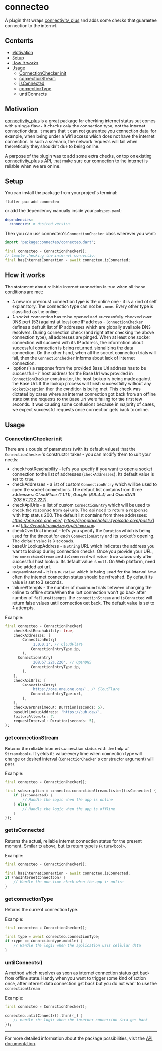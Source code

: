 # connecteo

A plugin that wraps [connectivity_plus](https://pub.dev/packages/connectivity_plus) and adds some checks that guarantee connection to the internet.

## Contents

- [Motivation](#motivation)
- [Setup](#setup)
- [How it works](#how-it-works)
- [Usage](#usage)
  - [ConnectionChecker init](#connectionchecker-init)
  - [connectionStream](#get-connectionstream)
  - [isConnected](#get-isconnected)
  - [connectionType](#get-connectiontype)
  - [untilConnects](#untilconnects)

## Motivation

[connectivity_plus](https://pub.dev/packages/connectivity_plus) is a great package for checking internet status but comes with a single flaw - it checks only the connection type, not the internet connection data. It means that it can not guarantee you connection data, for example, when being under a Wifi access which does not have the internet connection. In such a scenario, the network requests will fail when theoretically they shouldn't due to being online.

A purpose of the plugin was to add some extra checks, on top on existing [connectivity_plus's API](https://pub.dev/documentation/connectivity_plus/latest/connectivity_plus/connectivity_plus-library.html), that make sure our connection to the internet is reliable when we are online.

## Setup

You can install the package from your project's terminal:

```shell
flutter pub add connecteo
```

or add the dependency manually inside your `pubspec.yaml`:

```yaml
dependencies:
  connecteo: # desired version
```

Then you can use connecteo's `ConnectionChecker` class wherever you want:

```dart
import 'package:connecteo/connecteo.dart';

final connecteo = ConnectionChecker();
// Sample checking the internet connection
final hasInternetConnection = await connecteo.isConnected;
```

## How it works

The statement about reliable internet connection is true when all these conditions are met:

- A new (or previous) connection type is the online one - it is a kind of self explanatory. The connection type can not be `.none`. Every other type is classified as the online.
- A socket connection has to be opened and successfully checked over DNS port (53) against at least one IP address - `ConnectionChecker` defines a default list of IP addresses which are globally available DNS resolvers. During connection check (and right after checking the above connection type), all addresses are pinged. When at least one socket connection will succeed with its IP address, the information about successful connection is being returned, signalizing the data connection. On the other hand, when all the socket connection trials will fail, then the `ConnectionChecker` informs about lack of internet connection.
- (optional) a response from the provided Base Url address has to be successful - if host address for the Base Url was provided in `ConnectionChecker` constructor, the host lookup is being made against the Base Url. If the lookup process will finish successfully without any `SocketException` then the condition is being met. This check was dictated by cases where an internet connection got back from an offline state but the requests to the Base Url were failing for the first few seconds. It was causing some confusions because in majority of cases, we expect successful requests once connection gets back to online.

## Usage

### ConnectionChecker init

There are a couple of parameters (with its default values) that the `ConnectionChecker`'s constructor takes - you can modify them to suit your needs:

- checkHostReachability - let's you specify if you want to open a socket connection to the list of addresses (`checkAddresses`). Its default value is set to `true`.
- checkAddresses - a list of custom `ConnectionEntry` which will be used to open the socket connections. The default list contains from three addresses: *CloudFlare (1.1.1.1)*, *Google (8.8.4.4)* and *OpenDNS (208.67.222.222)*.
- checkApiUrls - a list of custom `ConnectionEntry` which will be used to check the response from api urls. The api need to return a response with http status 200. The default list contains from three addresses:  *https://one.one.one.one/*, *https://jsonplaceholder.typicode.com/posts/1* and *http://worldtimeapi.org/api/timezone*.
- checkOverDnsTimeout - let's you specify the `Duration` which is being used for the timeout for each `ConnectionEntry` and its socket's opening. The default value is 3 seconds.
- baseUrlLookupAddress - a `String` URL which indicates the address you want to lookup during connection checks. Once you provide your URL, the `connectionStream` and `isConnected` will return true values only after successful host lookup. Its default value is `null`. On Web platform, need to be added api url.
- requestInterval - it is a `Duration` which is being used for the interval how often the internet connection status should be refreshed. By default its value is set to 3 seconds.
- failureAttempts - the number of maximum trials between changing the online to offline state.When the lost connection won't go back after number of `failureAttempts`, the `connectionStream` and `isConnected` will return false values until connection get back. The default value is set to 4 attempts.

Example:

```dart
final connecteo = ConnectionChecker(
    checkHostReachability: true,
    checkAddresses: [
        ConnectionEntry(
            '1.0.0.1', // CloudFlare
            ConnectionEntryType.ip,
        ),
      ConnectionEntry(
            '208.67.220.220', // OpenDNS
            ConnectionEntryType.ip,
        ),
    ],
    checkApiUrls: [
        ConnectionEntry(
            'https://one.one.one.one/', // CloudFlare
            ConnectionEntryType.url,
        ),
    ],
    checkOverDnsTimeout: Duration(seconds: 5),
    baseUrlLookupAddress: 'https://pub.dev/',
    failureAttempts: 7,
    requestInterval: Duration(seconds: 5),
);
```

### get connectionStream

Returns the reliable internet connection status with the help of `Stream<bool>`. It yields its value every time when connection type will change or desired interval (`ConnectionChecker`'s constructor argument) will pass.

Example:

```dart
final connecteo = ConnectionChecker();

final subscription = connecteo.connectionStream.listen((isConnected) {
    if (isConnected) {
        // Handle the logic when the app is online
    } else {
        // Handle the logic when the app is offline
    }
});
```

### get isConnected

Returns the actual, reliable internet connection status for the present moment. Similar to above, but its return type is `Future<bool>`.

Example:

```dart
final connecteo = ConnectionChecker();

final hasInternetConnection = await connecteo.isConnected;
if (hasInternetConnection) {
    // Handle the one-time check when the app is online
}
```

### get connectionType

Returns the current connection type.

Example:

```dart
final connecteo = ConnectionChecker();

final type = await connecteo.connectionType;
if (type == ConnectionType.mobile) {
    // Handle the logic when the application uses cellular data
}
```

### untilConnects()

A method which resolves as soon as internet connection status get back from offline state. Handy when you want to trigger some kind of action once, after internet data connection get back but you do not want to use the `connectionStream`.

Example:

```dart
final connecteo = ConnectionChecker();

connecteo.untilConnects().then((_) {
    // Handle the logic when the internet connection data get back
});
```

---

For more detailed information about the package possibilities, visit the [API documentation](https://pub.dev/documentation/connecteo/latest/connecteo/connecteo-library.html).

